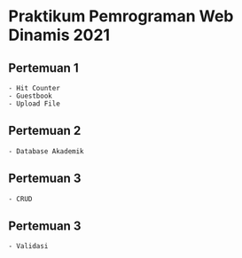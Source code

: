 # Praktikum Pemrograman Web Dinamis 2021

## Pertemuan 1

```
- Hit Counter
- Guestbook
- Upload File
```

## Pertemuan 2

```
- Database Akademik
```

## Pertemuan 3

```
- CRUD
```

## Pertemuan 3

```
- Validasi
```
